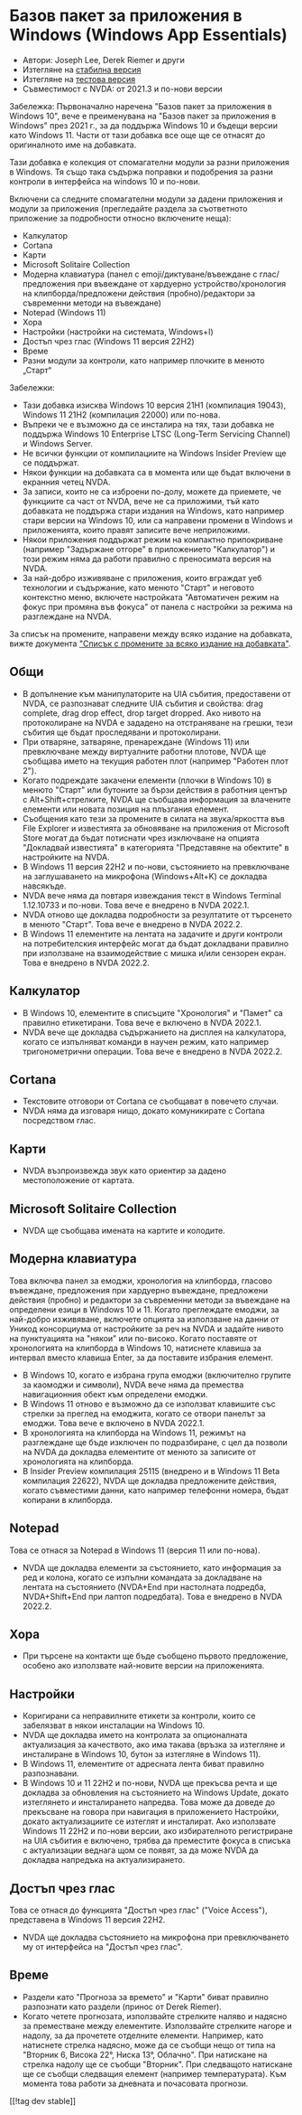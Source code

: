 # Базов пакет за приложения в Windows (Windows App Essentials) #

* Автори: Joseph Lee, Derek Riemer и други
* Изтегляне на [стабилна версия][1]
* Изтегляне на [тестова версия][2]
* Съвместимост с NVDA: от 2021.3 и по-нови версии

Забележка: Първоначално наречена "Базов пакет за приложения в Windows 10",
вече е преименувана на "Базов пакет за приложения в Windows" през 2021 г.,
за да поддържа Windows 10 и бъдещи версии като Windows 11. Части от тази
добавка все още ще се отнасят до оригиналното име на добавката.

Тази добавка е колекция от спомагателни модули за разни приложения в
Windows. Тя също така съдържа поправки и подобрения за разни контроли в
интерфейса на windows 10 и по-нови.

Включени са следните спомагателни модули за дадени приложения и модули за
приложения (прегледайте раздела за съответното приложение за подробности
относно включените неща):

* Калкулатор
* Cortana
* Карти
* Microsoft Solitaire Collection
* Модерна клавиатура (панел с emoji/диктуване/въвеждане с глас/предложения
  при въвеждане от хардуерно устройство/хронология на клипборда/предложени
  действия (пробно)/редактори за съвременни методи на въвеждане)
* Notepad (Windows 11)
* Хора
* Настройки (настройки на системата, Windows+I)
* Достъп чрез глас (Windows 11 версия 22H2)
* Време
* Разни модули за контроли, като например плочките в менюто „Старт“

Забележки:

* Тази добавка изисква Windows 10 версия 21H1 (компилация 19043), Windows 11
  21H2 (компилация 22000) или по-нова.
* Въпреки че е възможно да се инсталира на тях, тази добавка не поддържа
  Windows 10 Enterprise LTSC (Long-Term Servicing Channel) и Windows Server.
* Не всички функции от компилациите на Windows Insider Preview ще се
  поддържат.
* Някои функции на добавката са в момента или ще бъдат включени в екранния
  четец NVDA.
* За записи, които не са изброени по-долу, можете да приемете, че функциите
  са част от NVDA, вече не са приложими, тъй като добавката не поддържа
  стари издания на Windows, като например стари версии на Windows 10, или са
  направени промени в Windows и приложенията, които правят записите вече
  неприложими.
* Някои приложения поддържат режим на компактно припокриване (например
  "Задържане отгоре" в приложението "Калкулатор") и този режим няма да
  работи правилно с преносимата версия на NVDA.
* За най-добро изживяване с приложения, които вграждат уеб технологии и
  съдържание, като менюто "Старт" и неговото контекстно меню, включете
  настройката "Автоматичен режим на фокус при промяна във фокуса" от панела
  с настройки за режима на разглеждане на NVDA.

За списък на промените, направени между всяко издание на добавката, вижте
документа ["Списък с промените за всяко издание на добавката"][3].

## Общи

* В допълнение към манипулаторите на UIA събития, предоставени от NVDA, се
  разпознават следните UIA събития и свойства: drag complete, drag drop
  effect, drop target dropped. Ако нивото на протоколиране на NVDA е
  зададено на отстраняване на грешки, тези събития ще бъдат проследявани и
  протоколирани.
* При отваряне, затваряне, пренареждане (Windows 11) или превключване между
  виртуалните работни плотове, NVDA ще съобщава името на текущия работен
  плот (например "Работен плот 2").
* Когато подреждате закачени елементи (плочки в Windows 10) в менюто "Старт"
  или бутоните за бързи действия в работния център с Alt+Shift+стрелките,
  NVDA ще съобщава информация за влачените елементи или новата позиция на
  плъзгания елемент.
* Съобщения като тези за промените в силата на звука/яркостта във File
  Explorer и известията за обновяване на приложения от Microsoft Store могат
  да бъдат потиснати чрез изключване на опцията "Докладвай известията" в
  категорията "Представяне на обектите" в настройките на NVDA.
* В Windows 11 версия 22H2 и по-нови, състоянието на превключване на
  заглушаването на микрофона (Windows+Alt+K) се докладва навсякъде.
* NVDA вече няма да повтаря извеждания текст в Windows Terminal 1.12.10733 и
  по-нови. Това вече е внедрено в NVDA 2022.1.
* NVDA отново ще докладва подробности за резултатите от търсенето в менюто
  "Старт". Това вече е внедрено в NVDA 2022.2.
* В Windows 11 елементите на лентата на задачите и други контроли на
  потребителския интерфейс могат да бъдат докладвани правилно при използване
  на взаимодействие с мишка и/или сензорен екран. Това е внедрено в NVDA
  2022.2.

## Калкулатор

* В Windows 10, елементите в списъците "Хронология" и "Памет" са правилно
  етикетирани. Това вече е включено в NVDA 2022.1.
* NVDA вече ще докладва съдържанието на дисплея на калкулатора, когато се
  изпълняват команди в научен режим, като например тригонометрични
  операции. Това вече е внедрено в NVDA 2022.2.

## Cortana

* Текстовите отговори от Cortana се съобщават в повечето случаи.
* NVDA няма да изговаря нищо, докато комуникирате с Cortana посредством
  глас.

## Карти

* NVDA възпроизвежда звук като ориентир за дадено местоположение от картата.

## Microsoft Solitaire Collection

* NVDA ще съобщава имената на картите и колодите.

## Модерна клавиатура

Това включва панел за емоджи, хронология на клипборда, гласово въвеждане,
предложения при хардуерно въвеждане, предложени действия (пробно) и
редактори за съвременни методи за въвеждане на определени езици в Windows 10
и 11. Когато преглеждате емоджи, за най-добро изживяване, включете опцията
за използване на данни от Уникод консорциума от настройките за реч на NVDA и
задайте нивото на пунктуацията на "някои" или по-високо. Когато поставяте от
хронологията на клипборда в Windows 10, натиснете клавиша за интервал вместо
клавиша Enter, за да поставите избрания елемент.

* В Windows 10, когато е избрана група емоджи (включително групите за
  каомоджи и символи), NVDA вече няма да премества навигационния обект към
  определени емоджи.
* В Windows 11 отново е възможно да се използват клавишите със стрелки за
  преглед на емоджита, когато се отвори панелът за емоджи. Това вече е
  включено в NVDA 2022.1.
* В хронологията на клипборда на Windows 11, режимът на разглеждане ще бъде
  изключен по подразбиране, с цел да позволи на NVDA да докладва елементите
  от менюто за записите от хронологията на клипборда.
* В Insider Preview компилация 25115 (внедрено и в Windows 11 Beta
  компилация 22622), NVDA ще докладва предложените действия, когато
  съвместими данни, като например телефонни номера, бъдат копирани в
  клипборда.

## Notepad

Това се отнася за Notepad в Windows 11 (версия 11 или по-нова).

* NVDA ще докладва елементи за състоянието, като информация за ред и колона,
  когато се изпълни командата за докладване на лентата на състоянието
  (NVDA+End при настолната подредба, NVDA+Shift+End при лаптоп
  подредбата). Това е внедрено в NVDA 2022.2.

## Хора

* При търсене на контакти ще бъде съобщено първото предложение, особено ако
  използвате най-новите версии на приложенията.

## Настройки

* Коригирани са неправилните етикети за контроли, които се забелязват в
  някои инсталации на Windows 10.
* NVDA ще докладва името на контролата за опционалната актуализация за
  качеството, ако има такава (връзка за изтегляне и инсталиране в Windows
  10, бутон за изтегляне в Windows 11).
* В Windows 11, елементите от адресната лента биват правилно разпознавани.
* В Windows 10 и 11 22H2 и по-нови, NVDA ще прекъсва речта и ще докладва за
  обновления на състоянието на Windows Update, докато изтеглянето и
  инсталирането напредва. Това може да доведе до прекъсване на говора при
  навигация в приложението Настройки, докато актуализациите се изтеглят и
  инсталират. Ако използвате Windows 11 22H2 и по-нови версии, ако
  избирателното регистриране на UIA събития е включено, трябва да преместите
  фокуса в списъка с актуализации веднага щом се появят, за да може NVDA да
  докладва напредъка на актуализирането.

## Достъп чрез глас

Това се отнася до функцията "Достъп чрез глас" ("Voice Access"), представена
в Windows 11 версия 22H2.

* NVDA ще докладва състоянието на микрофона при превключването му от
  интерфейса на "Достъп чрез глас".

## Време

* Раздели като "Прогноза за времето" и "Карти" биват правилно разпознати
  като раздели (принос от Derek Riemer).
* Когато четете прогнозата, използвайте стрелките наляво и надясно за
  преместване между елементите. Използвайте стрелките нагоре и надолу, за да
  прочетете отделните елементи. Например, като натиснете стрелка надясно,
  може да се съобщи нещо от типа на "Вторник 6, Висока ‎‎22°, Ниска ‎‎13°,
  Облачно". При натискане на стрелка надолу ще се съобщи "Вторник". При
  следващото натискане ще се съобщи следващия елемент (например
  температурата). Към момента това работи за дневната и почасовата прогнози.

[[!tag dev stable]]

[1]: https://addons.nvda-project.org/files/get.php?file=w10

[2]: https://addons.nvda-project.org/files/get.php?file=w10-dev

[3]: https://github.com/josephsl/wintenapps/wiki/w10changelog
